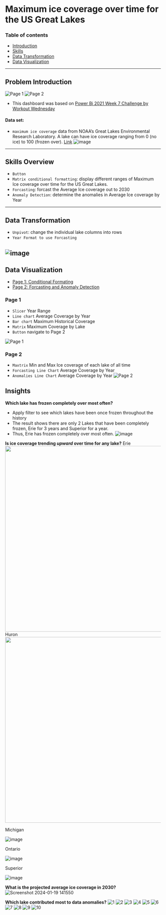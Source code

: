 # Maximum ice coverage over time for the US Great Lakes
### Table of contents
- [Introduction](#problem-introduction)
- [Skills](#skills-applied)
- [Data Transformation](#data-transformation)
- [Data Visualization](#data-visualization)
---
## Problem Introduction
![Page 1](https://github.com/chile2706/PowerBI/assets/147631781/60e6a7d3-5b39-45ec-96fd-411cb18218b6)
![Page 2](https://github.com/chile2706/PowerBI/assets/147631781/20359b59-61a0-466e-a7f8-c0d476d859a1)



* This dashboard was based on [Power Bi 2021 Week 7 Challenge by Workout Wednesday](https://workout-wednesday.com/pbi-2021-w07/)
#### Data set:
* `maximum ice coverage` data from NOAA’s Great Lakes Environmental Research Laboratory. A lake can have ice coverage ranging from 0 (no ice) to 100 (frozen over). [Link](https://data.world/dataveld/wow2021week07)
![image](https://github.com/chile2706/PowerBI/assets/147631781/6e1ac355-4084-4184-85b2-73bb81365bac)

---
## Skills Overview
* `Button`
* `Matrix conditional formatting`: display different ranges of Maximum Ice coverage over time for the US Great Lakes.
* `Forcasting`: forcast the Average Ice coverage out to 2030
* `Anomaly Detection`: determine the anomalies in Average Ice coverage by Year

---
## Data Transformation
* `Unpivot`: change the individual lake columns into rows
* `Year Format to use Forcasting`

![image](https://github.com/chile2706/PowerBI/assets/147631781/a7c9966b-b871-4680-8f42-fe713a0554f4)
---
## Data Visualization
* [Page 1: Conditional Formating](#page-1)
* [Page 2: Forcasting and Anomaly Detection](#page-2)
### Page 1
- `Slicer` Year Range
- `Line chart` Average Coverage by Year
- `Bar chart` Maximum Historical Coverage
- `Matrix` Maximum Coverage by Lake
- `Button` navigate to Page 2
  
![Page 1](https://github.com/chile2706/PowerBI/assets/147631781/60e6a7d3-5b39-45ec-96fd-411cb18218b6)


### Page 2
- `Maxtrix` Min and Max Ice coverage of each lake of all time
- `Forcasting Line Chart` Average Coverage by Year
- `Anomalies Line Chart` Average Coverage by Year
![Page 2](https://github.com/chile2706/PowerBI/assets/147631781/20359b59-61a0-466e-a7f8-c0d476d859a1)

## Insights
**Which lake has frozen completely over most often?**
- Apply filter to see which lakes have been once frozen throughout the history
- The result shows there are only 2 Lakes that have been completely frozen, Erie for 3 years and Superior for a year.
- Thus, Erie has frozen completely over most often.
![image](https://github.com/chile2706/PowerBI/assets/147631781/6666126f-e298-42ee-b3fa-82498c547fbe)


**Is ice coverage trending *upward* over time for any lake?**
Erie <img width = 600 src= "https://github.com/chile2706/PowerBI/assets/147631781/3067a3f7-76ff-4aaa-b942-85f0aeeb3cb3">
Huron <img width = 600 src= "https://github.com/chile2706/PowerBI/assets/147631781/5ce66f9f-6d31-4843-a795-c099d911cd7c">

Michigan

![image](https://github.com/chile2706/PowerBI/assets/147631781/bbb9a6f2-f8fa-42bd-9c98-974cd5101232)

Ontario

![image](https://github.com/chile2706/PowerBI/assets/147631781/13d6d527-b110-4230-aad1-34fa27d34d89)

Superior

![image](https://github.com/chile2706/PowerBI/assets/147631781/a31d94aa-1f21-4b2e-8381-b1b54fb2c4f3)

**What is the projected average ice coverage in 2030?**
![Screenshot 2024-01-19 141550](https://github.com/chile2706/PowerBI/assets/147631781/95030256-7873-4e60-804e-6b6f420dfe5a)


**Which lake contributed most to data anomalies?**
![1](https://github.com/chile2706/PowerBI/assets/147631781/d61ec300-7ad7-4a9a-9209-d7c9bfb9a6c4)
![2](https://github.com/chile2706/PowerBI/assets/147631781/0a4dd4ba-f7bf-45b4-bc94-782ebbee00d9)
![3](https://github.com/chile2706/PowerBI/assets/147631781/48c45ae1-617e-4cbb-85cd-b615e70a971e)
![4](https://github.com/chile2706/PowerBI/assets/147631781/42bcb0c0-7d24-4061-a216-f41d641c3f8f)
![5](https://github.com/chile2706/PowerBI/assets/147631781/91f20d19-d289-4eb7-95c5-52c1d07e6ca5)
![6](https://github.com/chile2706/PowerBI/assets/147631781/25764b71-2e71-4025-b0c5-fbfe7674566d)
![7](https://github.com/chile2706/PowerBI/assets/147631781/e52c79df-941b-4957-b675-b1f2677b3b4f)
![8](https://github.com/chile2706/PowerBI/assets/147631781/a1801ab8-97fd-4890-8e77-74ca28835037)
![9](https://github.com/chile2706/PowerBI/assets/147631781/f3247258-d921-4468-a990-638f89c4f789)
![10](https://github.com/chile2706/PowerBI/assets/147631781/6c318576-7048-445e-802a-aabc785ee0c1)



